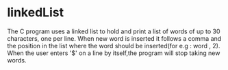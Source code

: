 # linkedList

The C program uses a linked list to hold and print a list of words of up to 30 characters, one per line. 
When new word is inserted it follows a comma and the position in the list where the word should be 
inserted(for e.g : word , 2). When the user enters '$' on a line by itself,the program will stop taking 
new words.
